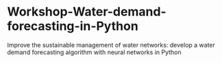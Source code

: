 # Workshop-Water-demand-forecasting-in-Python
Improve the sustainable management of water networks: develop a water demand forecasting algorithm with neural networks in Python

